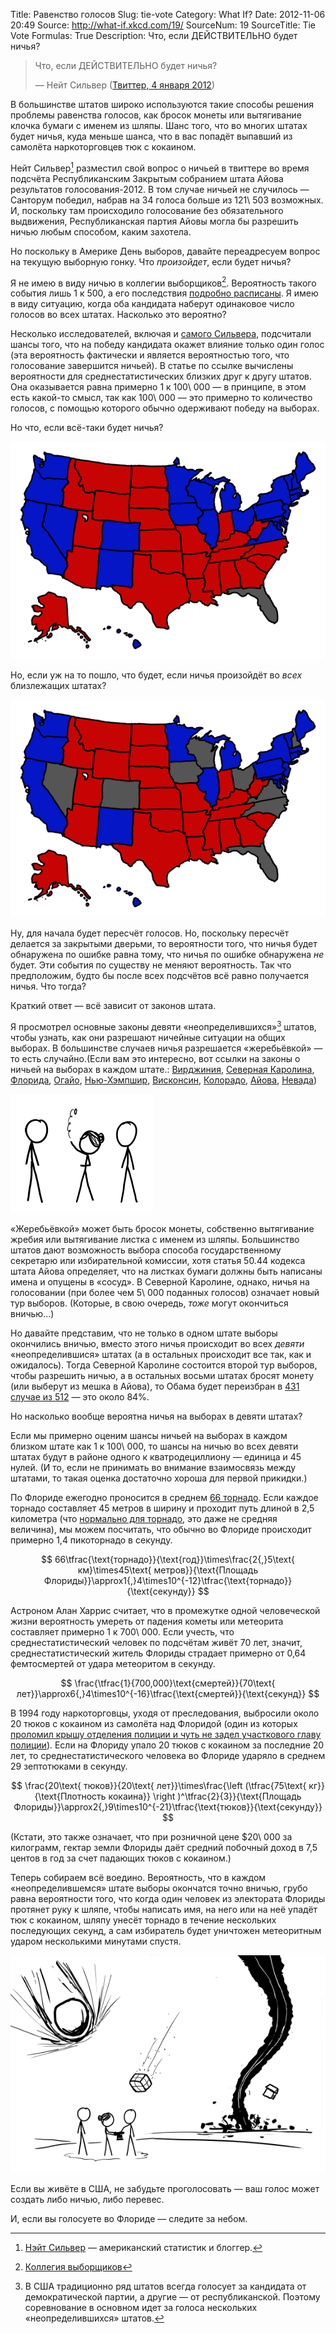 Title: Равенство голосов
Slug: tie-vote
Category: What If?
Date: 2012-11-06 20:49
Source: http://what-if.xkcd.com/19/
SourceNum: 19
SourceTitle: Tie Vote
Formulas: True
Description: Что, если ДЕЙСТВИТЕЛЬНО будет ничья?

> Что, если ДЕЙСТВИТЕЛЬНО будет ничья?
>
> — Нейт Сильвер ([Твиттер, 4 января 2012](https://twitter.com/fivethirtyeight/status/154434288287363072))

В большинстве штатов широко используются такие способы решения проблемы равенства голосов, как бросок монеты или вытягивание клочка бумаги с именем из шляпы. Шанс того, что во многих штатах будет ничья, куда меньше шанса, что в вас попадёт выпавший из самолёта наркоторговцев тюк с кокаином.

Нейт Сильвер[^1] разместил свой вопрос о ничьей в твиттере во время подсчёта Республиканским Закрытым собранием штата Айова результатов голосования-2012. В том случае ничьей не случилось — Санторум победил, набрав на 34 голоса больше из 121\ 503 возможных. И, поскольку там происходило голосование без обязательного выдвижения, Республиканская партия Айовы могла бы разрешить ничью любым способом, каким захотела.

[^1]: [Нэйт Сильвер](http://en.wikipedia.org/wiki/Nate_Silver) — американский статистик и блоггер.

Но поскольку в Америке День выборов, давайте переадресуем вопрос на текущую выборную гонку. Что _произойдет_, если будет ничья?

Я не имею в виду ничью в коллегии выборщиков[^2]. Вероятность такого события лишь 1 к 500, а его последствия [подробно расписаны](http://blog.constitutioncenter.org/2012/11/an-electoral-college-tie-explained/). Я имею в виду ситуацию, когда оба кандидата наберут одинаковое число голосов во всех штатах. Насколько это вероятно?

[^2]: [Коллегия выборщиков](http://ru.wikipedia.org/wiki/Коллегия_выборщиков_(США))

Несколько исследователей, включая и [самого Сильвера](http://www.stat.columbia.edu/~gelman/research/published/probdecisive2.pdf), подсчитали шансы того, что на победу кандидата окажет влияние только один голос (эта вероятность фактически и является вероятностью того, что голосование завершится ничьей). В статье по ссылке вычислены вероятности для среднестатистических близких друг к другу штатов. Она оказывается равна примерно 1 к 100\ 000 — в принципе, в этом есть какой-то смысл, так как 100\ 000 — это примерно то количество голосов, с помощью которого обычно одерживают победу на выборах.

Но что, если всё-таки будет ничья?

![](/uploads/019-tie-vote/tie_map.png "карта, на которой показана ничья во Флориде и все остальные штаты так, как предсказывает Нейт Сильвер")

Но, если уж на то пошло, что будет, если ничья произойдёт во _всех_ близлежащих штатах?

![](/uploads/019-tie-vote/tie_map_all.png "карта, на которой показано, как во всех прилегающих штатах обнаружена ничья")

Ну, для начала будет пересчёт голосов. Но, поскольку пересчёт делается за закрытыми дверьми, то вероятности того, что ничья будет обнаружена по ошибке равна тому, что ничья по ошибке обнаружена _не_ будет. Эти события по существу не меняют вероятность. Так что предположим, будто бы после всех подсчётов всё равно получается ничья. Что тогда?

Краткий ответ — всё зависит от законов штата.

Я просмотрел основные законы девяти «неопределившихся»[^3] штатов, чтобы узнать, как они разрешают ничейные ситуации на общих выборах. В большинстве случаев ничья разрешается «жеребьёвкой» — то есть случайно.(Если вам это интересно, вот ссылки на законы о ничьей на выборах в каждом штате.: [Вирджиния](http://leg1.state.va.us/cgi-bin/legp504.exe?000+cod+24.2-674), [Северная Каролина](http://law.onecle.com/north-carolina/163-elections-and-election-laws/163-182.8.html), [Флорида](http://election.dos.state.fl.us/publications/pdf/2012/2012_Election_Laws.pdf), [Огайо](http://codes.ohio.gov/orc/3505.33), [Нью-Хэмпшир](http://www.gencourt.state.nh.us/rsa/html/lxiii/667/667-17.htm), [Висконсин](http://docs.legis.wi.gov/statutes/statutes/5/I/01), [Колорадо](http://www.state.co.us/gov_dir/leg_dir/olls/sl1999/sl_154.htm), [Айова](http://search.legis.state.ia.us/nxt/gateway.dll/ic/1/13/2174/2175/2582/2629?f=templates$fn=document-frameset.htm$q=[field%2050.44]$x=Advanced), [Невада](http://www.leg.state.nv.us/NRS/NRS-293.html#NRS293Sec400))

[^3]: В США традиционно ряд штатов всегда голосует за кандидата от демократической партии, а другие — от республиканской. Поэтому соревнование в основном идет за голоса нескольких «неопределившихся» штатов.

![](/uploads/019-tie-vote/tie_coin_toss.png "государственный секретарь подбрасывает монету")

«Жеребьёвкой» может быть бросок монеты, собственно вытягивание жребия или вытягивание листка с именем из шляпы. Большинство штатов дают возможность выбора способа государственному секретарю или избирательной комиссии, хотя статья 50.44 кодекса штата Айова определяет, что на листках бумаги должны быть написаны имена и опущены в «сосуд». В Северной Каролине, однако, ничья на голосовании (при более чем 5\ 000 поданных голосов) означает новый тур выборов. (Которые, в свою очередь, _тоже_ могут окончиться вничью…)

Но давайте представим, что не только в одном штате выборы окончились вничью, вместо этого ничья происходит во всех _девяти_ «неопределившися» штатах (а в остальных происходит все так, как и ожидалось). Тогда Северной Каролине состоится второй тур выборов, чтобы разрешить ничью, а в остальных восьми штатах бросят монету (или выберут из мешка в Айова), то Обама будет переизбран в [431 случае из 512](http://www.nytimes.com/interactive/2012/11/02/us/politics/paths-to-the-white-house.html) — это около 84%.

Но насколько вообще вероятна ничья на выборах в девяти штатах?

Если мы примерно оценим шансы ничьей на выборах в каждом близком штате как 1 к 100\ 000, то шансы на ничью во всех девяти штатах будут в районе одного к кватродециллиону — единица и 45 нулей. (И то, если не принимать во внимание взаимосвязь между штатами, то такая оценка достаточно хороша для первой прикидки.)

По Флориде ежегодно проносится в среднем [66 торнадо](http://www1.ncdc.noaa.gov/pub/data/cmb/images/tornado/clim/ann-avg-torn1991-2010.gif). Если каждое торнадо составляет 45 метров в ширину и проходит путь длиной в 2,5 километра (что [нормально для торнадо](http://www.crh.noaa.gov/lmk/soo/docu/tornado_faq.php), это даже не средняя величина), мы можем посчитать, что обычно во Флориде происходит примерно 1,4 пикоторнадо в секунду.

$$ 66\tfrac{\text{торнадо}}{\text{год}}\times\frac{2{,}5\text{ км}\times45\text{ метров}}{\text{Площадь Флориды}}\approx1{,}4\times10^{-12}\tfrac{\text{торнадо}}{\text{секунду}} $$

Астроном Алан Харрис считает, что в промежутке одной человеческой жизни вероятность умереть от падения кометы или метеорита составляет примерно 1 к 700\ 000. Если учесть, что среднестатистический человек по подсчётам живёт 70 лет, значит, среднестатистический житель Флориды страдает примерно от 0,64 фемтосмертей от удара метеоритом в секунду.

$$ \frac{\tfrac{1}{700,000}\text{смертей}}{70\text{ лет}}\approx6{,}4\times10^{-16}\tfrac{\text{смертей}}{\text{секунд}} $$

В 1994 году наркоторговцы, уходя от преследования, выбросили около 20 тюков с кокаином из самолёта над Флоридой (один из которых [проломил крышу отделения полиции и чуть не задел участкового главу полиции](http://www.deseretnews.com/article/392575/ONLY-IN-FLORIDA-DOES-COCAINE-DROP-FROM-SKY.html?pg=all)). Если на Флориду упало 20 тюков с кокаином за последние 20 лет, то среднестатистического человека во Флориде ударяло в среднем 29 зептотюками в секунду.

$$ \frac{20\text{ тюков}}{20\text{ лет}}\times\frac{\left (\tfrac{75\text{ кг}}{\text{Плотность кокаина}} \right )^\tfrac{2}{3}}{\text{Площадь Флориды}}\approx2{,}9\times10^{-21}\tfrac{\text{тюков}}{\text{секунду}} $$

(Кстати, это также означает, что при розничной цене \$20\ 000 за килограмм, гектар земли Флориды даёт средний побочный доход в 7,5 центов в год за счет падающих тюков с кокаином.)

Теперь собираем всё воедино. Вероятность, что в каждом «неопределившемся» штате выборы окончатся точно вничью, грубо равна вероятности того, что когда один человек из электората Флориды протянет руку к шляпе, чтобы написать имя, на него или на неё упадёт тюк с кокаином, шляпу унесёт торнадо в течение нескольких последующих секунд, а сам избиратель будет уничтожен метеоритным ударом несколькими минутами спустя.

![](/uploads/019-tie-vote/tie_catastrophe.png "это всё ещё более вероятно, чем победа Рона Пола")

Если вы живёте в США, не забудьте проголосовать — ваш голос может создать либо ничью, либо перевес.

И, если вы голосуете во Флориде — следите за небом.
